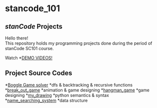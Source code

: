 # stancode_101

## *stanCode* Projects
Hello there!\
This repository holds my programming projects done during the period of stanCode SC101 course.

Watch *[DEMO VIDEOS!](https://drive.google.com/drive/folders/1Gi3bn9qPW_gR0ISyGzVPLd5Bztdvd7rF?fbclid=IwAR36BW3v_bHn-Idsh-0_ROSWLwrXOzoervZId25OOzH2LX4b6FCGDfULdDg)

## Project Source Codes
*[Boggle Game solver](https://github.com/ifanchang/stancode_101/tree/main/stanCode_Project/boggle_game_solver)
  *dfs & backtracking & recursive functions
*[break_out_game](https://github.com/ifanchang/stancode_101/tree/main/stanCode_Project/break_out_game)
  *animation & game designing
*[hangman_game](https://github.com/ifanchang/stancode_101/tree/main/stanCode_Project/hangman_game)
  *game designing
*[my_drawing](https://github.com/ifanchang/stancode_101/tree/main/stanCode_Project/my_drawing)
  *python semantics & syntax
*[name_searching_system](https://github.com/ifanchang/stancode_101/tree/main/stanCode_Project/name_searching_system)
  *data structure
